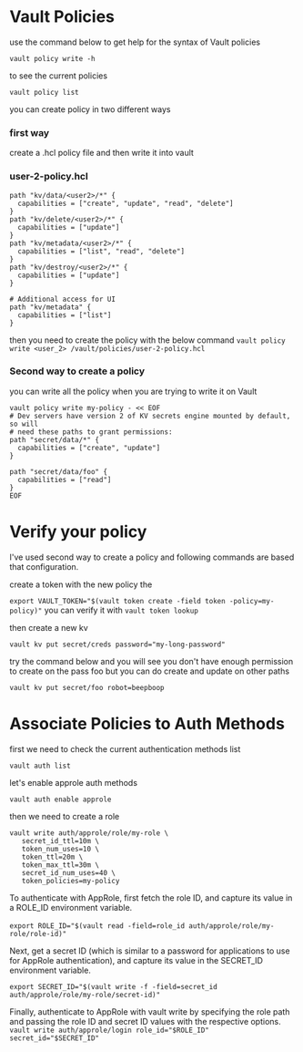 # Vault Policies 
use the command below to get help for the syntax of Vault policies

`vault policy write -h`

to see the current policies 

`vault policy list`

you can create policy in two different ways
### first way
 create a .hcl policy file and then write it into vault 

### user-2-policy.hcl 
```
path "kv/data/<user2>/*" {
  capabilities = ["create", "update", "read", "delete"]
}
path "kv/delete/<user2>/*" {
  capabilities = ["update"]
}
path "kv/metadata/<user2>/*" {
  capabilities = ["list", "read", "delete"]
}
path "kv/destroy/<user2>/*" {
  capabilities = ["update"]
}

# Additional access for UI
path "kv/metadata" {
  capabilities = ["list"]
}
```

then you need to create the policy with the below command
`vault policy write <user_2> /vault/policies/user-2-policy.hcl`

### Second way to create a policy
you can write all the policy when you are trying to write it on Vault 
```
vault policy write my-policy - << EOF
# Dev servers have version 2 of KV secrets engine mounted by default, so will
# need these paths to grant permissions:
path "secret/data/*" {
  capabilities = ["create", "update"]
}

path "secret/data/foo" {
  capabilities = ["read"]
}
EOF

```

# Verify your policy
I've used second way to create a policy and following commands are based that configuration.


create a token with the new policy the

`export VAULT_TOKEN="$(vault token create -field token -policy=my-policy)"`
you can verify it with `vault token lookup`

then create a new kv 

`vault kv put secret/creds password="my-long-password"`

try the command below and you will see you don't have enough permission to create on the pass foo
but you can do create and update on other paths

`vault kv put secret/foo robot=beepboop`


# Associate Policies to Auth Methods
first we need to check the current authentication methods list

`vault auth list `

let's enable approle auth methods 

`vault auth enable approle`

then we need to create a role 

```
vault write auth/approle/role/my-role \
   secret_id_ttl=10m \
   token_num_uses=10 \
   token_ttl=20m \
   token_max_ttl=30m \
   secret_id_num_uses=40 \
   token_policies=my-policy

```
To authenticate with AppRole, first fetch the role ID, and capture its value in a ROLE_ID environment variable.

‍‍`export ROLE_ID="$(vault read -field=role_id auth/approle/role/my-role/role-id)"`

Next, get a secret ID (which is similar to a password for applications to use for AppRole authentication), and capture its value in the SECRET_ID environment variable.

`export SECRET_ID="$(vault write -f -field=secret_id auth/approle/role/my-role/secret-id)"`

Finally, authenticate to AppRole with vault write by specifying the role path and passing the role ID and secret ID values with the respective options.
`vault write auth/approle/login role_id="$ROLE_ID" secret_id="$SECRET_ID"`